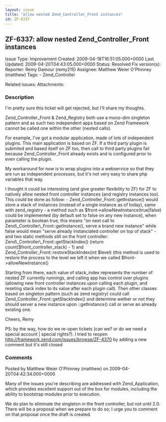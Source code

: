 ```yaml
---
layout: issue
title: "allow nested Zend_Controller_Front instances"
id: ZF-6337
---
```


ZF-6337: allow nested Zend\_Controller\_Front instances
-------------------------------------------------------

 Issue Type: Improvement Created: 2009-04-18T16:51:05.000+0000 Last Updated: 2009-04-20T04:43:05.000+0000 Status: Resolved Fix version(s): 
 Reporter:  Remy Damour (remy215)  Assignee:  Matthew Weier O'Phinney (matthew)  Tags: - Zend\_Controller
 
 Related issues: 
 Attachments: 
### Description

I'm pretty sure this ticket will get rejected, but I'll share my thoughts.

Zend\_Controller\_Front & Zend\_Registry both use a mono-dim singleton pattern and as such two independent apps based on Zend Framework cannot be called one within the other (nested calls).

For example, I've got a modular application, made of lots of independent plugins. This main application is based on ZF. If a third party plugin is submited and based itself on ZF too, then call to third party plugins fail because Zend\_Controller\_Front already exists and is configured prior to even calling the plugin.

My workaround for now is to wrap plugins into a webservice so that they are run as independent processes, but it's not very easy to share php variables that way.

I thought it could be interesting (and give greater flexibility to ZF) for ZF to natively allow nested front controller instances (and registry instances too). This could be done as follow: - Zend\_Controller\_Front::getInstance() would store a stack of instances (instead of a single instance as of today), same with zend\_registry - a method such as $front->allowNewInstance(true|false) could be implemented (by default set to false on any new instance), when parameter is boolean true, this means "on next call to Zend\_Controller\_Front::getInstance(), serve a brand new instance" while false would mean "serve already instanciated controller on top of stack" - and two static methods still on the front controller: Zend\_Controller\_Front::getStackIndex() (return count($front\_controller\_stack) - 1) and Zend\_Controller\_Front::restoreStackIndex(int $level) (this method is used to restore the process to the level we left it when we called $front->allowNewInstance()

Starting from there, each value of stack\_index represents the number of nested ZF currently runnings, and calling app has control over plugins (allowing new front controller instances upon calling each plugin, and reseting stack index to its value after each plugin call). Then other classes based on singleton pattern (such as zend registry) could call Zend\_Controller\_Front::getStackIndex() and determine wether or not they should server a new instance upon ::getInstance() call or serve an already existing one.

Cheers, Remy

PS: by the way, how do we re-open tickets (can we? or do we need a special account | special rights?). I tried to reopen <http://framework.zend.com/issues/browse/ZF-4370> by adding a new comment but it's still closed

 

 

### Comments

Posted by Matthew Weier O'Phinney (matthew) on 2009-04-20T04:42:34.000+0000

Many of the issues you're describing are addressed with Zend\_Application, which provides excellent support out of the box for modules, including the ability to bootstrap modules prior to execution.

We do plan to eliminate the singleton in the front controller, but not until 2.0. There will be a proposal when we prepare to do so; I urge you to comment on that proposal once the draft is created.

 

 